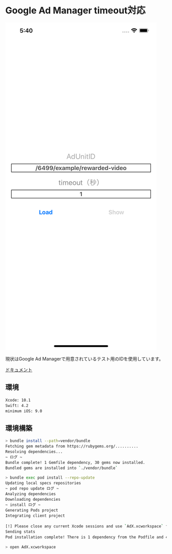 # Google Ad Manager timeout対応

![screenshot](./resources/screenshot01.png)

現状はGoogle Ad Managerで用意されているテスト用のIDを使用しています。

[ドキュメント](https://developers.google.com/ad-manager/mobile-ads-sdk/ios/rewarded-video?hl=ja)

## 環境

```sh
Xcode: 10.1
Swift: 4.2
minimum iOS: 9.0
```

## 環境構築

```sh
> bundle install --path=vendor/bundle
Fetching gem metadata from https://rubygems.org/..........
Resolving dependencies...
~ ログ ~
Bundle complete! 1 Gemfile dependency, 30 gems now installed.
Bundled gems are installed into `./vendor/bundle`
```

```sh
> bundle exec pod install --repo-update
Updating local specs repositories
~ pod repo update ログ ~
Analyzing dependencies
Downloading dependencies
~ install ログ ~
Generating Pods project
Integrating client project

[!] Please close any current Xcode sessions and use `AdX.xcworkspace` for this project from now on.
Sending stats
Pod installation complete! There is 1 dependency from the Podfile and 4 total pods installed.
```

```sh
> open AdX.xcworkspace
```
